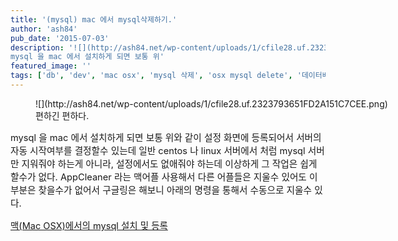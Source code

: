 ```yaml
---
title: '(mysql) mac 에서 mysql삭제하기.'
author: 'ash84'
pub_date: '2015-07-03'
description: '![](http://ash84.net/wp-content/uploads/1/cfile28.uf.2323793651FD2A151C7CEE.png)편하긴 편하다. 
mysql 을 mac 에서 설치하게 되면 보통 위'
featured_image: ''
tags: ['db', 'dev', 'mac osx', 'mysql 삭제', 'osx mysql delete', '데이터베이스']
---
```



<figure class="wp-caption aligncenter" style="width: 640px">![](http://ash84.net/wp-content/uploads/1/cfile28.uf.2323793651FD2A151C7CEE.png)<figcaption class="wp-caption-text">편하긴 편하다. </figcaption></figure>

<span style="font-size: 11pt;">mysql 을 mac 에서 설치하게 되면 보통 위</span><span style="font-size: 11pt;">와 같이 설정 화면에 등록되어서 서버의 자동 시작여부를 결정할수 있는데 일반 centos 나 linux 서버에서 처럼 mysql 서버만 지워줘야 하는게 아니라, 설정에서도 없애줘야 하는데 이상하게 그 작업은 쉽게 할수가 없다. AppCleaner 라는 맥어플 사용해서 다른 어플들은 지울수 있어도 이 부분은 찾을수가 없어서 구글링은 해보니 아래의 명령을 통해서 수동으로 지울수 있다. </span>

<span style="font-size: 11pt;">  
</span>

<span style="font-size: 14.545454025268555px; line-height: 26.363636016845703px;">[맥(Mac OSX)에서의 mysql 설치 및 등록](http://nsnotification.blogspot.com/2013/05/mac-osmountain-lion-mysql.html)  </span>

<span style="font-size: 11pt;"></span>

<script src="https://gist.github.com/AhnSeongHyun/6146943.js"></script>



